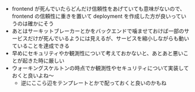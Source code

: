 - frontend が死んでいたらどんだけ信頼性をあげていても意味がないので、frontend の信頼性に重きを置いて deployment を作成した方が良いっていうのは確かにそう
- あとはサーキットブレーカーとかをバックエンドで噛ませておけば一部のサービスだけが死んでいるようには見えるが、サービスを縮小しながらも動いていることを達成できる
- 早めにセキュリティやか観測性について考えておかないと、あとあと悪いことが起きた時に厳しい
- ウォーキングスケルトンの時点でか観測性やセキュリティについて実装しておくと良いよね〜
  - 逆にここら辺をテンプレートとかで配っておくと良いのかもね
